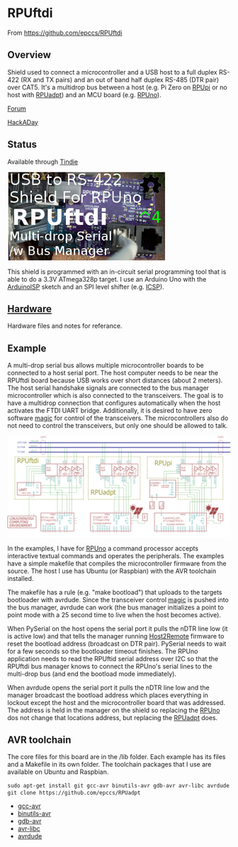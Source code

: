 # RPUftdi

From <https://github.com/epccs/RPUftdi>

## Overview

Shield used to connect a microcontroller and a USB host to a full duplex RS-422 (RX and TX pairs) and an out of band half duplex RS-485 (DTR pair) over CAT5. It's a multidrop bus between a host (e.g. Pi Zero on [RPUpi] or no host with [RPUadpt]) and an MCU board (e.g. [RPUno]).

[RPUno]: https://github.com/epccs/RPUno
[RPUpi]: https://github.com/epccs/RPUpi
[RPUadpt]: https://github.com/epccs/RPUadpt



[Forum](http://rpubus.org/bb/viewforum.php?f=5)

[HackADay](https://hackaday.io/project/15585-rpuftid)

## Status

Available through [Tindie](https://www.tindie.com/products/ron-sutherland/rpuftid-a-shield-for-usb-to-rs-422-over-cat5/)

![Status](./Hardware/status_icon.png "Status")

This shield is programmed with an in-circuit serial programming tool that is able to do a 3.3V ATmega328p target. I use an Arduino Uno with the [ArduinoISP] sketch and an SPI level shifter (e.g. [ICSP]).

[ICSP]: https://github.com/epccs/Driver/tree/master/ICSP

[ArduinoISP]: https://github.com/arduino/Arduino/blob/master/build/shared/examples/11.ArduinoISP/ArduinoISP/ArduinoISP.ino

## [Hardware](./Hardware)

Hardware files and notes for referance.


## Example

A multi-drop serial bus allows multiple microcontroller boards to be connected to a host serial port. The host computer needs to be near the RPUftdi board because USB works over short distances (about 2 meters). The host serial handshake signals are connected to the bus manager microcontroller which is also connected to the transceivers. The goal is to have a multidrop connection that configures automatically when the host activates the FTDI UART bridge.  Additionally, it is desired to have zero software [magic] for control of the transceivers. The microcontrollers also do not need to control the transceivers, but only one should be allowed to talk.

[magic]: https://github.com/pyserial/pyserial/blob/master/serial/rs485.py

![MultiDrop](./Hardware/Documents/MultiDrop.png "MultiDrop")

In the examples, I have for [RPUno] a command processor accepts interactive textual commands and operates the peripherals. The examples have a simple makefile that compiles the microcontroller firmware from the source. The host I use has Ubuntu (or Raspbian) with the AVR toolchain installed.

The makefile has a rule (e.g. "make bootload") that uploads to the targets bootloader with avrdude. Since the transceiver control [magic] is pushed into the bus manager, avrdude can work (the bus manager initializes a point to point mode with a 25 second time to live when the host becomes active). 

When PySerial on the host opens the serial port it pulls the nDTR line low (it is active low) and that tells the manager running [Host2Remote] firmware to reset the bootload address (broadcast on DTR pair). PySerial needs to wait for a few seconds so the bootloader timeout finishes. The RPUno application needs to read the RPUftid serial address over I2C so that the RPUftdi bus manager knows to connect the RPUno's serial lines to the multi-drop bus (and end the bootload mode immediately).

[Host2Remote]: ./Host2Remote

When avrdude opens the serial port it pulls the nDTR line low and the manager broadcast the bootload address which places everything in lockout except the host and the microcontroller board that was addressed. The address is held in the manager on the shield so replacing the [RPUno] dos not change that locations address, but replacing the [RPUadpt] does.

## AVR toolchain

The core files for this board are in the /lib folder. Each example has its files and a Makefile in its own folder. The toolchain packages that I use are available on Ubuntu and Raspbian. 

```
sudo apt-get install git gcc-avr binutils-avr gdb-avr avr-libc avrdude
git clone https://github.com/epccs/RPUadpt
```

* [gcc-avr](http://packages.ubuntu.com/search?keywords=gcc-avr)
* [binutils-avr](http://packages.ubuntu.com/search?keywords=binutils-avr)
* [gdb-avr](http://packages.ubuntu.com/search?keywords=gdb-avr)
* [avr-libc](http://packages.ubuntu.com/search?keywords=avr-libc)
* [avrdude](http://packages.ubuntu.com/search?keywords=avrdude)
